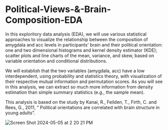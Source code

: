 # Political-Views-&-Brain-Composition-EDA

In this exploritory data analysis (EDA), we will use various statistical approaches to visualize the relationship between the composition of amygdala and acc levels in participants' brain and their political orientation:  one and two dimensional histograms and kernel density estimator (KDE); 
scatter plots and line charts of the mean, variance, and skew, based on variable orientation and conditional distributions.  

We will establish that the two variables (amygdala, acc) have a low interdependent, using probability and statistics theory,  with visualization of their respective mutual information and permutation scores. As you will see in this analysis, we can extract so much more information from density estimation than simple summary statistics (e.g., the sample mean).

This analysis is based on the study by Kanai, R., Feilden, T., Firth, C. and Rees, G., 2011, “ Political orientations are correlated with brain structure in young adults”. 

![Screen Shot 2024-05-05 at 2 20 21 PM](https://github.com/catherman/Political-Views-and-Brain-Development-Statistical-Analysis-and-Viz-Using-Density-Estimation/assets/43255276/5efec4b2-5a1e-4643-be89-7f72fdb73ec2)
